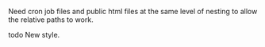 Need cron job files and public html files at the same level of nesting to allow the relative paths to work.

todo
New style.